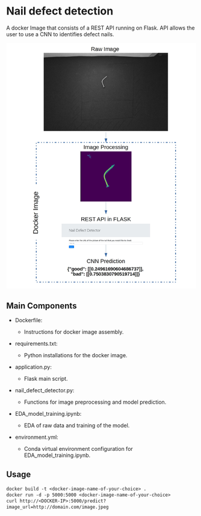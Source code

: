 # Nail defect detection
A docker Image that consists of a REST API running on Flask. API allows the user to use a CNN to identifies defect nails. 

![](example.jpg)

## Main Components
- Dockerfile:
  - Instructions for docker image assembly.
- requirements.txt:
  - Python installations for the docker image.
- application.py:
  - Flask main script.
- nail_defect_detector.py:
  - Functions for image preprocessing and model prediction.
  
- EDA_model_training.ipynb:
  - EDA of raw data and training of the model.
- environment.yml:
  - Conda virtual environment configuration for EDA_model_training.ipynb.

## Usage
    docker build -t <docker-image-name-of-your-choice> . 
    docker run -d -p 5000:5000 <docker-image-name-of-your-choice>  
    curl http://<DOCKER-IP>:5000/predict?image_url=http://domain.com/image.jpeg

